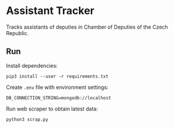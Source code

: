 # Assistant Tracker

Tracks assistants of deputies in Chamber of Deputies of the Czech Republic.

## Run

Install dependencies:

```
pip3 install --user -r requirements.txt
```

Create `.env` file with environment settings:

```
DB_CONNECTION_STRING=mongodb://localhost
```

Run web scraper to obtain latest data:

```
python3 scrap.py
```
